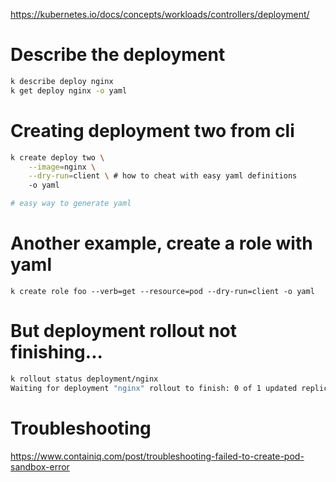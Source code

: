 https://kubernetes.io/docs/concepts/workloads/controllers/deployment/

# Describe the deployment

```sh
k describe deploy nginx
k get deploy nginx -o yaml
```

# Creating deployment two from cli

```sh
k create deploy two \
    --image=nginx \
    --dry-run=client \ # how to cheat with easy yaml definitions
    -o yaml

# easy way to generate yaml
```



# Another example, create a role with yaml

```
k create role foo --verb=get --resource=pod --dry-run=client -o yaml
```

# But deployment rollout not finishing...

```sh
k rollout status deployment/nginx
Waiting for deployment "nginx" rollout to finish: 0 of 1 updated replicas are available...
```

# Troubleshooting
https://www.containiq.com/post/troubleshooting-failed-to-create-pod-sandbox-error